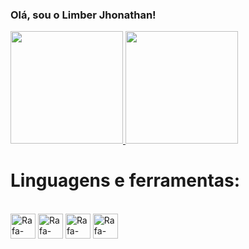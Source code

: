 ### Olá, sou o Limber Jhonathan!

<a href="https://github.com/limberjhonathan">
    <img height="180em" src="https://github-readme-stats.vercel.app/api?username=limberjhonathan&show_icons=true&theme=omni" />
</a>

<a href="https://github.com/limberjhonathan">
    <img height="180em" src="https://github-readme-stats.vercel.app/api/top-langs/?username=limberjhonathan&layout=compact&theme=omni" />
</a>

<br>
<h1>Linguagens e ferramentas:</h1>

<div style="display: inline_block"><br>
  <img align='center' alt="Rafa-html height="30" width="40" src="https://cdn.jsdelivr.net/gh/devicons/devicon/icons/html5/html5-original.svg" />
  <img align='center' alt="Rafa-CSS height="30" width="40" src="https://cdn.jsdelivr.net/gh/devicons/devicon/icons/css3/css3-original.svg" />          
  <img align='center' alt="Rafa-Python height="30" width="40" src="https://cdn.jsdelivr.net/gh/devicons/devicon/icons/python/python-original.svg" />
    <img align='center' alt="Rafa-Python height="30" width="40" src="https://cdn.jsdelivr.net/gh/devicons/devicon/icons/django/django-plain.svg" />
          
</div>      
